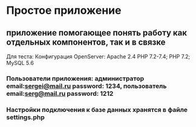 # Простое приложение
## приложение помогающее понять работу как отдельных компонентов, так и в связке
Для теста: 
Конфигурация OpenServer: 
Apache 2.4 PHP 7.2-7.4;
PHP 7.2;
MySQL 5.6
### Пользователи приложения: администратор email:sergei@mail.ru password: 1234, пользователь email:serg@mail.ru password: 1212
### Настройки подключения к базе данных хранятся в файле settings.php
